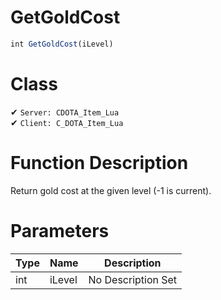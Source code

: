 # GetGoldCost
```js	
int GetGoldCost(iLevel)
```
# Class
✔ `Server: CDOTA_Item_Lua`  
✔ `Client: C_DOTA_Item_Lua`  

# Function Description
Return gold cost at the given level (-1 is current).
# Parameters
Type|Name|Description
--|--|--
int|iLevel|No Description Set
